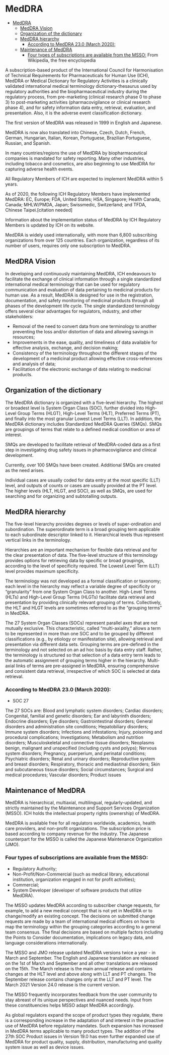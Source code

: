 # MedDRA

- [MedDRA](#meddra)
  - [MedDRA Vision](#meddra-vision)
  - [Organization of the dictionary](#organization-of-the-dictionary)
  - [MedDRA hierarchy](#meddra-hierarchy)
    - [According to MedDRA 23.0 (March 2020):](#according-to-meddra-230-march-2020)
  - [Maintenance of MedDRA](#maintenance-of-meddra)
    - [Four types of subscriptions are available from the MSSO:](#four-types-of-subscriptions-are-available-from-the-msso)
      From Wikipedia, the free encyclopedia

A subscription-based product of the International Council for Harmonisation of Technical Requirements for Pharmaceuticals for Human Use (ICH), MedDRA or Medical Dictionary for Regulatory Activities is a clinically validated international medical terminology dictionary-thesaurus used by regulatory authorities and the biopharmaceutical industry during the regulatory process, from pre-marketing (clinical research phase 0 to phase 3) to post-marketing activities (pharmacovigilance or clinical research phase 4), and for safety information data entry, retrieval, evaluation, and presentation. Also, it is the adverse event classification dictionary.

The first version of MedDRA was released in 1999 in English and Japanese.

MedDRA is now also translated into Chinese, Czech, Dutch, French, German, Hungarian, Italian, Korean, Portuguese, Brazilian Portuguese, Russian, and Spanish.

In many countries/regions the use of MedDRA by biopharmaceutical companies is mandated for safety reporting. Many other industries, including tobacco and cosmetics, are also beginning to use MedDRA for capturing adverse health events.

All Regulatory Members of ICH are expected to implement MedDRA within 5 years.

As of 2020, the following ICH Regulatory Members have implemented MedDRA: EC, Europe; FDA, United States; HSA, Singapore; Health Canada, Canada; MHLW/PMDA, Japan; Swissmedic, Switzerland; and TFDA, Chinese Taipei.[citation needed]

Information about the implementation status of MedDRA by ICH Regulatory Members is updated by ICH on its website.

MedDRA is widely used internationally, with more than 6,800 subscribing organizations from over 125 countries. Each organization, regardless of its number of users, requires only one subscription to MedDRA.

## MedDRA Vision

In developing and continuously maintaining MedDRA, ICH endeavours to facilitate the exchange of clinical information through a single standardized international medical terminology that can be used for regulatory communication and evaluation of data pertaining to medicinal products for human use. As a result, MedDRA is designed for use in the registration, documentation, and safety monitoring of medicinal products through all phases of the development life cycle. The single standardized terminology offers several clear advantages for regulators, industry, and other stakeholders:

- Removal of the need to convert data from one terminology to another preventing the loss and/or distortion of data and allowing savings in resources;
- Improvements in the ease, quality, and timeliness of data available for effective analysis, exchange, and decision making;
- Consistency of the terminology throughout the different stages of the development of a medicinal product allowing effective cross-references and analysis of data;
- Facilitation of the electronic exchange of data relating to medicinal products.

## Organization of the dictionary

The MedDRA dictionary is organized with a five-level hierarchy. The highest or broadest level is System Organ Class (SOC), further divided into High-Level Group Terms (HLGT), High-Level Terms (HLT), Preferred Terms (PT), and finally into the most granular Lowest Level Terms (LLT). In addition, the MedDRA dictionary includes Standardized MedDRA Queries (SMQs). SMQs are groupings of terms that relate to a defined medical condition or area of interest.

SMQs are developed to facilitate retrieval of MedDRA-coded data as a first step in investigating drug safety issues in pharmacovigilance and clinical development.

Currently, over 100 SMQs have been created. Additional SMQs are created as the need arises.

Individual cases are usually coded for data entry at the most specific (LLT) level, and outputs of counts or cases are usually provided at the PT level. The higher levels (HLT, HLGT, and SOC), as well as SMQs, are used for searching and for organizing and subtotalling outputs.

## MedDRA hierarchy

The five-level hierarchy provides degrees or levels of super-ordination and subordination. The superordinate term is a broad grouping term applicable to each subordinate descriptor linked to it. Hierarchical levels thus represent vertical links in the terminology.

Hierarchies are an important mechanism for flexible data retrieval and for the clear presentation of data. The five-level structure of this terminology provides options for retrieving data by specific or broad groupings, according to the level of specificity required. The Lowest Level Term (LLT) level provides maximum specificity.

The terminology was not developed as a formal classification or taxonomy; each level in the hierarchy may reflect a variable degree of specificity or “granularity” from one System Organ Class to another. High-Level Terms (HLTs) and High-Level Group Terms (HLGTs) facilitate data retrieval and presentation by providing clinically relevant grouping of terms. Collectively, the HLT and HLGT levels are sometimes referred to as the “grouping terms” in MedDRA.

The 27 System Organ Classes (SOCs) represent parallel axes that are not mutually exclusive. This characteristic, called “multi-axiality,” allows a term to be represented in more than one SOC and to be grouped by different classifications (e.g., by etiology or manifestation site), allowing retrieval and presentation via different data sets. Grouping terms are pre-defined in the terminology and not selected on an ad hoc basis by data entry staff. Rather, the terminology is structured so that selection of a data entry term leads to the automatic assignment of grouping terms higher in the hierarchy. Multi-axial links of terms are pre-assigned in MedDRA, ensuring comprehensive and consistent data retrieval, irrespective of which SOC is selected at data retrieval.

### According to MedDRA 23.0 (March 2020):

- SOC 27

The 27 SOCs are: Blood and lymphatic system disorders; Cardiac disorders; Congenital, familial and genetic disorders; Ear and labyrinth disorders; Endocrine disorders; Eye disorders; Gastrointestinal disorders; General disorders and administration site conditions; Hepatobiliary disorders; Immune system disorders; Infections and infestations; Injury, poisoning and procedural complications; Investigations; Metabolism and nutrition disorders; Musculoskeletal and connective tissue disorders; Neoplasms benign, malignant and unspecified (including cysts and polyps); Nervous system disorders; Pregnancy, puerperium, and perinatal conditions; Psychiatric disorders; Renal and urinary disorders; Reproductive system and breast disorders; Respiratory, thoracic and mediastinal disorders; Skin and subcutaneous tissue disorders; Social circumstances; Surgical and medical procedures; Vascular disorders; Product issues

## Maintenance of MedDRA

MedDRA is hierarchical, multiaxial, multilingual, regularly-updated, and strictly maintained by the Maintenance and Support Services Organization (MSSO). ICH holds the intellectual property rights (ownership) of MedDRA.

MedDRA is available free for all regulators worldwide, academics, health care providers, and non-profit organizations. The subscription price is based according to company revenue for the industry. The Japanese counterpart for the MSSO is called the Japanese Maintenance Organization (JMO).

### Four types of subscriptions are available from the MSSO:

- Regulatory Authority;
- Non-Profit/Non-Commercial (such as medical library, educational institution, organization engaged in not for profit activities);
- Commercial;
- System Developer (developer of software products that utilize MedDRA).

The MSSO updates MedDRA according to subscriber change requests, for example, to add a new medical concept that is not yet in MedDRA or to change/modify an existing concept. The decisions on submitted change requests are made by a team of international medical officers on how to map the terminology within the grouping categories according to a general team consensus. The final decisions are based on multiple factors including the Points to Consider documentation, implications on legacy data, and language considerations internationally.

The MSSO and JMO release updated MedDRA versions twice a year - in March and September. The English and Japanese translation are released on the 1st of March and September and all other translations are released on the 15th. The March release is the main annual release and contains changes at the HLT level and above along with LLT and PT changes. The September release contains changes only at the LLT and PT level. The March 2021 Version 24.0 release is the current version.

The MSSO frequently incorporates feedback from the user community to stay abreast of its unique perspectives and nuanced needs. Input from these constituencies helps MSSO adapt MedDRA accordingly.

As global regulators expand the scope of product types they regulate, there is a corresponding increase in the adaptation of and interest in the proactive use of MedDRA before regulatory mandates. Such expansion has increased in MedDRA terms applicable to many product types. The addition of the 27th SOC Product issues in Version 19.0 has even further expanded use of MedDRA for product quality, supply, distribution, manufacturing and quality system issue as well as device issues.
